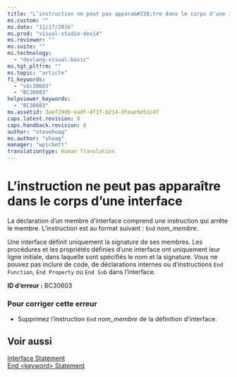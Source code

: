 ```yaml
---
title: "L’instruction ne peut pas appara&#238;tre dans le corps d’une interface | Microsoft Docs"
ms.custom: ""
ms.date: "11/17/2016"
ms.prod: "visual-studio-dev14"
ms.reviewer: ""
ms.suite: ""
ms.technology: 
  - "devlang-visual-basic"
ms.tgt_pltfrm: ""
ms.topic: "article"
f1_keywords: 
  - "vbc30603"
  - "BC30603"
helpviewer_keywords: 
  - "BC30603"
ms.assetid: 3aef29d6-eadf-4f1f-b214-dfeae5e51c4f
caps.latest.revision: 8
caps.handback.revision: 8
author: "stevehoag"
ms.author: "shoag"
manager: "wpickett"
translationtype: Human Translation
---
```

# L’instruction ne peut pas appara&#238;tre dans le corps d’une interface
La déclaration d’un membre d’interface comprend une instruction qui arrête le membre. L’instruction est au format suivant : `End` *nom\_membre*.  
  
 Une interface définit uniquement la signature de ses membres. Les procédures et les propriétés définies d’une interface ont uniquement leur ligne initiale, dans laquelle sont spécifiés le nom et la signature. Vous ne pouvez pas inclure de code, de déclarations internes ou d’instructions `End Function`, `End Property` ou `End Sub` dans l’interface.  
  
 **ID d’erreur :** BC30603  
  
### Pour corriger cette erreur  
  
-   Supprimez l’instruction `End` *nom\_membre* de la définition d’interface.  
  
## Voir aussi  
 [Interface Statement](../../visual-basic/language-reference/statements/interface-statement.md)   
 [End \<keyword\> Statement](../../visual-basic/language-reference/statements/end-keyword-statement.md)